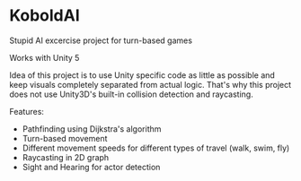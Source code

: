 # KoboldAI
Stupid AI excercise project for turn-based games

Works with Unity 5

Idea of this project is to use Unity specific code as little as possible and keep visuals completely separated from actual logic. That's why this project does not use Unity3D's built-in collision detection and raycasting.

Features:
- Pathfinding using Dijkstra's algorithm
- Turn-based movement
- Different movement speeds for different types of travel (walk, swim, fly)
- Raycasting in 2D graph
- Sight and Hearing for actor detection
